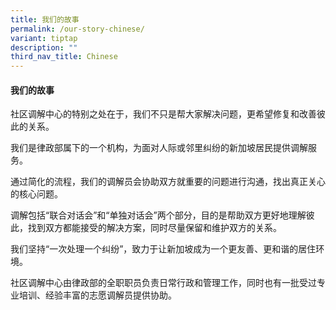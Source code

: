 ```yaml
---
title: 我们的故事
permalink: /our-story-chinese/
variant: tiptap
description: ""
third_nav_title: Chinese
---
```

<h4><strong>我们的故事</strong></h4>
<p>社区调解中心的特别之处在于，我们不只是帮大家解决问题，更希望修复和改善彼此的关系。</p>
<p>我们是律政部属下的一个机构，为面对人际或邻里纠纷的新加坡居民提供调解服务。</p>
<p>通过简化的流程，我们的调解员会协助双方就重要的问题进行沟通，找出真正关心的核心问题。</p>
<p>调解包括“联合对话会”和“单独对话会”两个部分，目的是帮助双方更好地理解彼此，找到双方都能接受的解决方案，同时尽量保留和维护双方的关系。</p>
<p>我们坚持“一次处理一个纠纷”，致力于让新加坡成为一个更友善、更和谐的居住环境。</p>
<p>社区调解中心由律政部的全职职员负责日常行政和管理工作，同时也有一批受过专业培训、经验丰富的志愿调解员提供协助。</p>